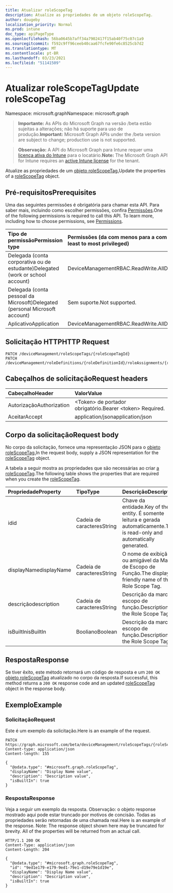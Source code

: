 ```yaml
---
title: Atualizar roleScopeTag
description: Atualize as propriedades de um objeto roleScopeTag.
author: dougeby
localization_priority: Normal
ms.prod: intune
doc_type: apiPageType
ms.openlocfilehash: 56ba0645b7aff34a7902417f15ab40f75c07c1a9
ms.sourcegitcommit: f592c9ff96ceeb40caa67fcfe90fe6c8525cb7d2
ms.translationtype: MT
ms.contentlocale: pt-BR
ms.lasthandoff: 03/23/2021
ms.locfileid: "51141509"
---
```

# <a name="update-rolescopetag"></a><span data-ttu-id="3b8d7-103">Atualizar roleScopeTag</span><span class="sxs-lookup"><span data-stu-id="3b8d7-103">Update roleScopeTag</span></span>

<span data-ttu-id="3b8d7-104">Namespace: microsoft.graph</span><span class="sxs-lookup"><span data-stu-id="3b8d7-104">Namespace: microsoft.graph</span></span>

> <span data-ttu-id="3b8d7-105">**Importante:** As APIs do Microsoft Graph na versão /beta estão sujeitas a alterações; não há suporte para uso de produção.</span><span class="sxs-lookup"><span data-stu-id="3b8d7-105">**Important:** Microsoft Graph APIs under the /beta version are subject to change; production use is not supported.</span></span>

> <span data-ttu-id="3b8d7-106">**Observação:** A API do Microsoft Graph para Intune requer uma [licença ativa do Intune](https://go.microsoft.com/fwlink/?linkid=839381) para o locatário.</span><span class="sxs-lookup"><span data-stu-id="3b8d7-106">**Note:** The Microsoft Graph API for Intune requires an [active Intune license](https://go.microsoft.com/fwlink/?linkid=839381) for the tenant.</span></span>

<span data-ttu-id="3b8d7-107">Atualize as propriedades de um [objeto roleScopeTag.](../resources/intune-rbac-rolescopetag.md)</span><span class="sxs-lookup"><span data-stu-id="3b8d7-107">Update the properties of a [roleScopeTag](../resources/intune-rbac-rolescopetag.md) object.</span></span>

## <a name="prerequisites"></a><span data-ttu-id="3b8d7-108">Pré-requisitos</span><span class="sxs-lookup"><span data-stu-id="3b8d7-108">Prerequisites</span></span>
<span data-ttu-id="3b8d7-p101">Uma das seguintes permissões é obrigatória para chamar esta API. Para saber mais, incluindo como escolher permissões, confira [Permissões](/graph/permissions-reference).</span><span class="sxs-lookup"><span data-stu-id="3b8d7-p101">One of the following permissions is required to call this API. To learn more, including how to choose permissions, see [Permissions](/graph/permissions-reference).</span></span>

|<span data-ttu-id="3b8d7-111">Tipo de permissão</span><span class="sxs-lookup"><span data-stu-id="3b8d7-111">Permission type</span></span>|<span data-ttu-id="3b8d7-112">Permissões (da com menos para a com mais privilégios)</span><span class="sxs-lookup"><span data-stu-id="3b8d7-112">Permissions (from least to most privileged)</span></span>|
|:---|:---|
|<span data-ttu-id="3b8d7-113">Delegada (conta corporativa ou de estudante)</span><span class="sxs-lookup"><span data-stu-id="3b8d7-113">Delegated (work or school account)</span></span>|<span data-ttu-id="3b8d7-114">DeviceManagementRBAC.ReadWrite.All</span><span class="sxs-lookup"><span data-stu-id="3b8d7-114">DeviceManagementRBAC.ReadWrite.All</span></span>|
|<span data-ttu-id="3b8d7-115">Delegada (conta pessoal da Microsoft)</span><span class="sxs-lookup"><span data-stu-id="3b8d7-115">Delegated (personal Microsoft account)</span></span>|<span data-ttu-id="3b8d7-116">Sem suporte.</span><span class="sxs-lookup"><span data-stu-id="3b8d7-116">Not supported.</span></span>|
|<span data-ttu-id="3b8d7-117">Aplicativo</span><span class="sxs-lookup"><span data-stu-id="3b8d7-117">Application</span></span>|<span data-ttu-id="3b8d7-118">DeviceManagementRBAC.ReadWrite.All</span><span class="sxs-lookup"><span data-stu-id="3b8d7-118">DeviceManagementRBAC.ReadWrite.All</span></span>|

## <a name="http-request"></a><span data-ttu-id="3b8d7-119">Solicitação HTTP</span><span class="sxs-lookup"><span data-stu-id="3b8d7-119">HTTP Request</span></span>
<!-- {
  "blockType": "ignored"
}
-->
``` http
PATCH /deviceManagement/roleScopeTags/{roleScopeTagId}
PATCH /deviceManagement/roleDefinitions/{roleDefinitionId}/roleAssignments/{roleAssignmentId}/microsoft.graph.deviceAndAppManagementRoleAssignment/roleScopeTags/{roleScopeTagId}
```

## <a name="request-headers"></a><span data-ttu-id="3b8d7-120">Cabeçalhos de solicitação</span><span class="sxs-lookup"><span data-stu-id="3b8d7-120">Request headers</span></span>
|<span data-ttu-id="3b8d7-121">Cabeçalho</span><span class="sxs-lookup"><span data-stu-id="3b8d7-121">Header</span></span>|<span data-ttu-id="3b8d7-122">Valor</span><span class="sxs-lookup"><span data-stu-id="3b8d7-122">Value</span></span>|
|:---|:---|
|<span data-ttu-id="3b8d7-123">Autorização</span><span class="sxs-lookup"><span data-stu-id="3b8d7-123">Authorization</span></span>|<span data-ttu-id="3b8d7-124">&lt;Token&gt; de portador obrigatório.</span><span class="sxs-lookup"><span data-stu-id="3b8d7-124">Bearer &lt;token&gt; Required.</span></span>|
|<span data-ttu-id="3b8d7-125">Aceitar</span><span class="sxs-lookup"><span data-stu-id="3b8d7-125">Accept</span></span>|<span data-ttu-id="3b8d7-126">application/json</span><span class="sxs-lookup"><span data-stu-id="3b8d7-126">application/json</span></span>|

## <a name="request-body"></a><span data-ttu-id="3b8d7-127">Corpo da solicitação</span><span class="sxs-lookup"><span data-stu-id="3b8d7-127">Request body</span></span>
<span data-ttu-id="3b8d7-128">No corpo da solicitação, fornece uma representação JSON para o [objeto roleScopeTag.](../resources/intune-rbac-rolescopetag.md)</span><span class="sxs-lookup"><span data-stu-id="3b8d7-128">In the request body, supply a JSON representation for the [roleScopeTag](../resources/intune-rbac-rolescopetag.md) object.</span></span>

<span data-ttu-id="3b8d7-129">A tabela a seguir mostra as propriedades que são necessárias ao criar [a roleScopeTag](../resources/intune-rbac-rolescopetag.md).</span><span class="sxs-lookup"><span data-stu-id="3b8d7-129">The following table shows the properties that are required when you create the [roleScopeTag](../resources/intune-rbac-rolescopetag.md).</span></span>

|<span data-ttu-id="3b8d7-130">Propriedade</span><span class="sxs-lookup"><span data-stu-id="3b8d7-130">Property</span></span>|<span data-ttu-id="3b8d7-131">Tipo</span><span class="sxs-lookup"><span data-stu-id="3b8d7-131">Type</span></span>|<span data-ttu-id="3b8d7-132">Descrição</span><span class="sxs-lookup"><span data-stu-id="3b8d7-132">Description</span></span>|
|:---|:---|:---|
|<span data-ttu-id="3b8d7-133">id</span><span class="sxs-lookup"><span data-stu-id="3b8d7-133">id</span></span>|<span data-ttu-id="3b8d7-134">Cadeia de caracteres</span><span class="sxs-lookup"><span data-stu-id="3b8d7-134">String</span></span>|<span data-ttu-id="3b8d7-135">Chave da entidade.</span><span class="sxs-lookup"><span data-stu-id="3b8d7-135">Key of the entity.</span></span> <span data-ttu-id="3b8d7-136">É somente leitura e gerada automaticamente.</span><span class="sxs-lookup"><span data-stu-id="3b8d7-136">This is read-only and automatically generated.</span></span>|
|<span data-ttu-id="3b8d7-137">displayName</span><span class="sxs-lookup"><span data-stu-id="3b8d7-137">displayName</span></span>|<span data-ttu-id="3b8d7-138">Cadeia de caracteres</span><span class="sxs-lookup"><span data-stu-id="3b8d7-138">String</span></span>|<span data-ttu-id="3b8d7-139">O nome de exibição ou amigável da Marca de Escopo de Função.</span><span class="sxs-lookup"><span data-stu-id="3b8d7-139">The display or friendly name of the Role Scope Tag.</span></span>|
|<span data-ttu-id="3b8d7-140">descrição</span><span class="sxs-lookup"><span data-stu-id="3b8d7-140">description</span></span>|<span data-ttu-id="3b8d7-141">Cadeia de caracteres</span><span class="sxs-lookup"><span data-stu-id="3b8d7-141">String</span></span>|<span data-ttu-id="3b8d7-142">Descrição da marca escopo de função.</span><span class="sxs-lookup"><span data-stu-id="3b8d7-142">Description of the Role Scope Tag.</span></span>|
|<span data-ttu-id="3b8d7-143">isBuiltIn</span><span class="sxs-lookup"><span data-stu-id="3b8d7-143">isBuiltIn</span></span>|<span data-ttu-id="3b8d7-144">Booliano</span><span class="sxs-lookup"><span data-stu-id="3b8d7-144">Boolean</span></span>|<span data-ttu-id="3b8d7-145">Descrição da marca escopo de função.</span><span class="sxs-lookup"><span data-stu-id="3b8d7-145">Description of the Role Scope Tag.</span></span>|



## <a name="response"></a><span data-ttu-id="3b8d7-146">Resposta</span><span class="sxs-lookup"><span data-stu-id="3b8d7-146">Response</span></span>
<span data-ttu-id="3b8d7-147">Se tiver êxito, este método retornará um código de resposta e um `200 OK` [objeto roleScopeTag](../resources/intune-rbac-rolescopetag.md) atualizado no corpo da resposta.</span><span class="sxs-lookup"><span data-stu-id="3b8d7-147">If successful, this method returns a `200 OK` response code and an updated [roleScopeTag](../resources/intune-rbac-rolescopetag.md) object in the response body.</span></span>

## <a name="example"></a><span data-ttu-id="3b8d7-148">Exemplo</span><span class="sxs-lookup"><span data-stu-id="3b8d7-148">Example</span></span>

### <a name="request"></a><span data-ttu-id="3b8d7-149">Solicitação</span><span class="sxs-lookup"><span data-stu-id="3b8d7-149">Request</span></span>
<span data-ttu-id="3b8d7-150">Este é um exemplo da solicitação.</span><span class="sxs-lookup"><span data-stu-id="3b8d7-150">Here is an example of the request.</span></span>
``` http
PATCH https://graph.microsoft.com/beta/deviceManagement/roleScopeTags/{roleScopeTagId}
Content-type: application/json
Content-length: 155

{
  "@odata.type": "#microsoft.graph.roleScopeTag",
  "displayName": "Display Name value",
  "description": "Description value",
  "isBuiltIn": true
}
```

### <a name="response"></a><span data-ttu-id="3b8d7-151">Resposta</span><span class="sxs-lookup"><span data-stu-id="3b8d7-151">Response</span></span>
<span data-ttu-id="3b8d7-p103">Veja a seguir um exemplo da resposta. Observação: o objeto response mostrado aqui pode estar truncado por motivos de concisão. Todas as propriedades serão retornadas de uma chamada real.</span><span class="sxs-lookup"><span data-stu-id="3b8d7-p103">Here is an example of the response. Note: The response object shown here may be truncated for brevity. All of the properties will be returned from an actual call.</span></span>
``` http
HTTP/1.1 200 OK
Content-Type: application/json
Content-Length: 204

{
  "@odata.type": "#microsoft.graph.roleScopeTag",
  "id": "9ed1e179-e179-9ed1-79e1-d19e79e1d19e",
  "displayName": "Display Name value",
  "description": "Description value",
  "isBuiltIn": true
}
```




